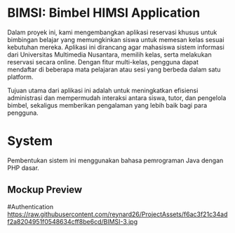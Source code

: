 # BIMSI: Bimbel HIMSI Application

Dalam proyek ini, kami mengembangkan aplikasi reservasi khusus untuk bimbingan belajar yang memungkinkan siswa untuk memesan kelas sesuai kebutuhan mereka. Aplikasi ini dirancang agar mahasiswa sistem informasi dari Universitas Multimedia Nusantara, memilih kelas, serta melakukan reservasi secara online. Dengan fitur multi-kelas, pengguna dapat mendaftar di beberapa mata pelajaran atau sesi yang berbeda dalam satu platform.

Tujuan utama dari aplikasi ini adalah untuk meningkatkan efisiensi administrasi dan mempermudah interaksi antara siswa, tutor, dan pengelola bimbel, sekaligus memberikan pengalaman yang lebih baik bagi para pengguna.

# System
Pembentukan sistem ini menggunakan bahasa pemrograman Java dengan PHP dasar.

## Mockup Preview

#Authentication
https://raw.githubusercontent.com/reynard26/ProjectAssets/f6ac3f21c34adf2a8204951f0548634cff8be6cd/BIMSI-3.jpg
